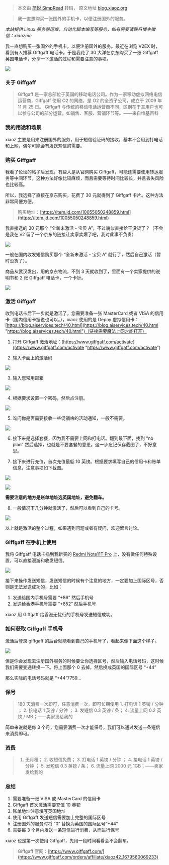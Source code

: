 > 本文由 [简悦 SimpRead](http://ksria.com/simpread/) 转码， 原文地址 [blog.xiaoz.org](https://blog.xiaoz.org/archives/18506)

> 我一直想购买一张国外的手机卡，以便注册国外的服务。

_本站提供 Linux 服务器运维，自动化脚本编写等服务，如有需要请联系博主微信：xiaozme_

我一直想购买一张国外的手机卡，以便注册国外的服务。最近在浏览 V2EX 时，看到有人推荐 Giffgaff 电话卡。于是我花了 30 大洋在京东购买了一张 Giffgaff 英国电话卡，分享一下激活的过程和需要注意的事项。

![](https://img.rss.ink/imgs/2023/03/27/d94055fc539a8223.png)

### 关于 Giffgaff

> Giffgaff 是一家总部位于英国的移动电话公司。作为一家移动虚拟网络电信运营商，Giffgaff 使用 O2 的网络，是 O2 的全资子公司，成立于 2009 年 11 月 25 日。 Giffgaff 与传统的移动电话运营商不同，区别在于其用户也可以参与公司的部分运营，如销售、客服、营销环节等。——来自维基百科

### 我的用途和场景

xiaoz 主要是用来注册国外的服务，用于短信验证码的接收，基本不会用到打电话和上网，偶尔可能会有发送短信的需要。

### 购买 Giffgaff

我看了论坛的帖子后发现，有些人是从官网购买 Giffgaff，可能还需要使用转运服务等中间环节，这种方法好像比较麻烦，而且需要等待时间比较长，并且丢失风险也比较高。

所以，我选择了直接在京东购买，花费了 30 元就得到了 Giffgaff 卡片。这种方法非常简便方便。

> 购买地址：[https://item.jd.com/10055050248859.html](https://item.jd.com/10055050248859.html)

我直接选的 30 元那个 “全新未激活 - 宝贝 A”，不过貌似直接给干没货了？（不会是我在 v2 留了一个京东的链接让卖家卖爆了吧，我对此事不负责）

![](https://img.rss.ink/imgs/2023/03/27/e6d9542d2d00b662.png)

一般在国内收发短信购买那个 “全新未激活 - 宝贝 A” 就行了，然后自己激活（暂时没货了）。

商品从武汉发出，用的京东物流，不到 3 天就收到了，里面有一个卖家提供的说明书和 2 张 Giffgaff 电话卡，一个卡针。

![](https://img.rss.ink/imgs/2023/03/27/f75e01932ab11d52.png)

### 激活 Giffgaff

收到电话卡后下一步就是激活了，您需要准备一张 MasterCard 或者 VISA 的信用卡（国内信用卡据说也可以。），xiaoz 使用的是 Depay 虚拟信用卡：[https://blog.aiservices.tech/40.html](https://blog.aiservices.tech/40.html "https://blog.aiservices.tech/40.html")（链接需要魔法上网才能打开）

1.  打开 Giffgaff 激活地址：[https://www.giffgaff.com/activate](https://www.giffgaff.com/activate "https://www.giffgaff.com/activate")
    
2.  输入卡面上的激活码
    

![](https://img.rss.ink/imgs/2023/03/27/036eb3c380d393e4.png)

3.  输入您常用邮箱

![](https://img.rss.ink/imgs/2023/03/27/0cb58a98d61f15f3.png)

4.  根据要求设置一个密码，然后点注册。

![](https://img.rss.ink/imgs/2023/03/27/6b53db0cf9fbc5b1.png)

5.  询问你是否需要接收一些促销啥的活动通知，一般不需要。

![](https://img.rss.ink/imgs/2023/03/27/0e1b27a859ce66ab.png)

6.  接下来是选择套餐，因为我不需要上网和打电话。翻到最下面，找到 “no plan” 然后选择，也就是不要套餐的意思。这一步忘记保存截图了，不好意思。
    
7.  接下来进行充值，首次充值最低 10 英镑。根据要求填写自己的信用卡和账单信息，注意事项如下截图。
    

![](https://img.rss.ink/imgs/2023/03/27/a339f1e11d94ead6.png)

![](https://img.rss.ink/imgs/2023/03/27/b18e6e499dfe9528.png)

**需要注意的地方是账单地址选英国地址，避免翻车。**

8.  一般情况下几分钟就激活了，然后可以看到自己的卡号。

![](https://img.rss.ink/imgs/2023/03/27/502f895a2d68d8d5.png)

以上就是激活的整个过程，如果遇到问题或者有疑问，欢迎留言讨论。

### Giffgaff 在手机上使用

我将 Giffgaff 电话卡插到我新买的 [Redmi Note11T Pro](https://blog.xiaoz.org/archives/18492 "Redmi Note11T Pro") 上，没有做任何特殊设置，可以直接漫游和收发短信。

![](https://img.rss.ink/imgs/2023/03/27/d5ad16a82b5319d7.png)

接下来操作发送短信，发送短信的时候有个注意的地方，一定要加上国际区号，否则是无法发送成功的，比如：

1.  发送给国内手机号需要 “+86” 然后手机号
2.  发送给香港手机号需要 “+852” 然后手机号

xiaoz 用 Giffgaff 给香港无忧行的手机号发送短信成功。

### 如何获取 Giffgaff 手机号

激活后登录 giffgaff 的后台就能看到自己的手机号了，看起来像下面这个样子。

![](https://img.rss.ink/imgs/2023/03/27/14ee8f90d5a17d05.png)

但是你会发现去注册国外服务的时候要让你选择区号，然后输入电话号码，这时候我们需要变通转换一下。将上面那个 0 去掉，然后换成英国的国际区号 “+44”

那么实际的电话号码就是 “+44”7759...

### 保号

> 180 天消费一次即可，任意消费一次，即可长期使用 1. 打电话 1 英镑 / 分钟 ； 2. 接电话 1 英镑 / 分钟 ； 3. 发短信 0.3 英镑 / 条； 4. 流量上网 0.2 英镑 / MB；——卖家发给我的

简单来说就是每 3 个月，您需要消费一次才能保号，我们可以通过发送一条短信来消费即可。

### 资费

> 1. 无月租； 2. 收短信免费； 3. 打电话 1 英镑 / 分钟 ； 4. 接电话 1 英镑 / 分钟 ； 5. 发短信 0.3 英镑 / 条； 6. 流量上网 2000 元 1GB；——卖家发给我的

### 总结

1.  需要准备一张 VISA 或 MasterCard 的信用卡
2.  Giffgaff 首次激活需要充值 10 英镑
3.  账单地址注意填写英国地址
4.  使用 Giffgaff 发送短信需要加上完整的国际区号
5.  注册国外的服务时将 “0” 替换为英国的国际区号“+44”
6.  需要每 3 个月内发送一条短信进行消费，从而进行保号

xiaoz 也是第一次使用 Giffgaff，先用一段时间看看会不会翻车。

> Giffgaff 官网：[https://www.giffgaff.com/](https://www.giffgaff.com/orders/affiliate/xiaoz42_1679560069233)